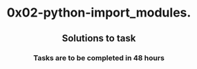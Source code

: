 <h1 align="center">0x02-python-import_modules.</h1>
<h2 align="center">Solutions to task</h2>
<h3 align="center">Tasks are to be completed in 48 hours </h3>

